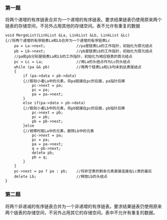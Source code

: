 ### 第一题  
将两个递增的有序链表合并为一个递增的有序链表。要求结果链表仍使用原来两个链表的存储空间，不另外占用其他的存储空间。表不允许有重复的数据  
```
void MergeList(LinkList &La, LinkList &Lb, LinkList &Lc)      
{//将两个递增的有序链表La和Lb合并为一个递增的有序链表Lc
    pa = La->next;              //pa是链表La的工作指针，初始化为首元结点
    pb = Lb->next;              //pb是链表Lb的工作指针，初始化为首元结点
    //pa和pb分别是链表La和Lb的工作指针，初始化为相应链表的首元结点
    pc = Lc = La;               //用La的头结点作为Lc的头结点  
    while (pa && pb)            //用两个链表La和Lb均未到达表尾结点
    {
        if (pa->data < pb->data)
        {//取较小者La中的元素，将pa链接在pc的后面，pa指针后移
            pc->next = pa;
            pc = pa;
            pa = pa->next;
        }
        else if(pa->data > pb->data)
        {//取较小者Lb中的元素，将pb链接在pc的后面，pb指针后移
            pc->next = pb;
            pc = pb;
            pb = pb->next;
        }else
        {//相等时取La中的元素，删除Lb中的元素
            pc->next = pa;
            pc = pa;
            pa = pa->next;
            q = pb->next;
            delete pb;
            pb = q;
        }
    }
    pc->next = pa ? pa : pb;    //将非空表的剩余元素直接连接在Lc表的最后
    delete Lb;                  //释放Lb的头结点
}
```  
### 第二题   
将两个非递减的有序链表合并为一个非递增的有序链表。要求结果链表仍使用原来两个链表的存储空间，不另外占用其它的存储空间。表中不允许有重复的数据。
